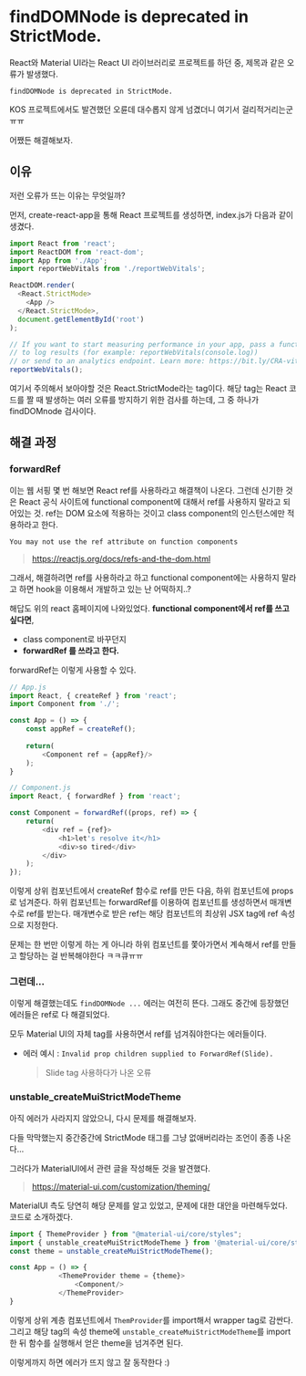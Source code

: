 # findDOMNode is deprecated in StrictMode.

React와 Material UI라는 React UI 라이브러리로 프로젝트를 하던 중, 제목과 같은 오류가 발생했다.

```
findDOMNode is deprecated in StrictMode.
```

KOS 프로젝트에서도 발견했던 오륜데 대수롭지 않게 넘겼더니 여기서 걸리적거리는군 ㅠㅠ

어쨌든 해결해보자.



## 이유

저런 오류가 뜨는 이유는 무엇일까?

먼저, create-react-app을 통해 React 프로젝트를 생성하면, index.js가 다음과 같이 생겼다.

```js
import React from 'react';
import ReactDOM from 'react-dom';
import App from './App';
import reportWebVitals from './reportWebVitals';

ReactDOM.render(
  <React.StrictMode>
    <App />
  </React.StrictMode>,
  document.getElementById('root')
);

// If you want to start measuring performance in your app, pass a function
// to log results (for example: reportWebVitals(console.log))
// or send to an analytics endpoint. Learn more: https://bit.ly/CRA-vitals
reportWebVitals();

```

여기서 주의해서 보아야할 것은 React.StrictMode라는 tag이다. 해당 tag는 React 코드를 짤 때 발생하는 여러 오류를 방지하기 위한 검사를 하는데, 그 중 하나가 findDOMnode 검사이다. 



## 해결 과정

### forwardRef

이는 웹 서핑 몇 번 해보면 React ref를 사용하라고 해결책이 나온다. 그런데 신기한 것은 React 공식 사이트에 functional component에 대해서 ref를 사용하지 말라고 되어있는 것. ref는 DOM 요소에 적용하는 것이고 class component의 인스턴스에만 적용하라고 한다.

`You may not use the ref attribute on function components `

> https://reactjs.org/docs/refs-and-the-dom.html



그래서, 해결하려면 ref를 사용하라고 하고 functional component에는 사용하지 말라고 하면 hook을 이용해서 개발하고 있는 난 어떡하지..?

해답도 위의 react 홈페이지에 나와있었다. **functional component에서 ref를 쓰고 싶다면**,

* class component로 바꾸던지
* **forwardRef 를 쓰라고 한다.**



forwardRef는 이렇게 사용할 수 있다.

```js
// App.js
import React, { createRef } from 'react';
import Component from './';

const App = () => {
    const appRef = createRef();
    
    return(
    	<Component ref = {appRef}/>
    );
}

// Component.js
import React, { forwardRef } from 'react';

const Component = forwardRef((props, ref) => {
    return(
    	<div ref = {ref}>
        	<h1>let's resolve it</h1>
        	<div>so tired</div>
        </div>
    );
});
```

이렇게 상위 컴포넌트에서 createRef 함수로 ref를 만든 다음, 하위 컴포넌트에 props로 넘겨준다. 하위 컴포넌트는 forwardRef를 이용하여 컴포넌트를 생성하면서 매개변수로 ref를 받는다. 매개변수로 받은 ref는 해당 컴포넌트의 최상위 JSX tag에 ref 속성으로 지정한다.



문제는 한 번만 이렇게 하는 게 아니라 하위 컴포넌트를 쫓아가면서 계속해서 ref를 만들고 할당하는 걸 반복해야한다 ㅋㅋ큐ㅠㅠ



### 그런데...

이렇게 해결했는데도 `findDOMNode ...` 에러는 여전히 뜬다. 그래도 중간에 등장했던 에러들은 ref로 다 해결되었다. 

모두 Material UI의 자체 tag를 사용하면서 ref를 넘겨줘야한다는 에러들이다.

* 에러 예시 : `Invalid prop children supplied to ForwardRef(Slide).`

  > Slide tag 사용하다가 나온 오류



### unstable_createMuiStrictModeTheme

아직 에러가 사라지지 않았으니, 다시 문제를 해결해보자.

다들 막막했는지 중간중간에 StrictMode 태그를 그냥 없애버리라는 조언이 종종 나온다...



그러다가 MaterialUI에서 관련 글을 작성해둔 것을 발견했다.

> https://material-ui.com/customization/theming/

MaterialUI 측도 당연히 해당 문제를 알고 있었고, 문제에 대한 대안을 마련해두었다. 코드로 소개하겠다.



```js
import { ThemeProvider } from "@material-ui/core/styles";
import { unstable_createMuiStrictModeTheme } from '@material-ui/core/styles';
const theme = unstable_createMuiStrictModeTheme();

const App = () => {
			<ThemeProvider theme = {theme}>
				<Component/>
			</ThemeProvider>
}
```

이렇게 상위 계층 컴포넌트에서 `ThemProvider`를 import해서 wrapper tag로 감싼다. 그리고 해당 tag의 속성 theme에 `unstable_createMuiStrictModeTheme`를 import 한 뒤 함수를 실행해서 얻은 theme을 넘겨주면 된다.



이렇게까지 하면 에러가 뜨지 않고 잘 동작한다 :)